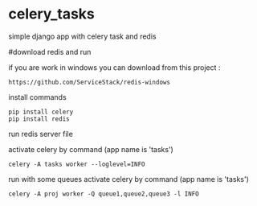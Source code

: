 # celery_tasks
simple django app with celery task and redis 

#download redis and run 


if you are work in windows you can download from this project  :
````
https://github.com/ServiceStack/redis-windows
````

install commands
````
pip install celery
pip install redis

````


run redis server file

activate celery by command (app name is 'tasks')
````
celery -A tasks worker --loglevel=INFO
````


run with some queues
activate celery by command (app name is 'tasks')
````
celery -A proj worker -Q queue1,queue2,queue3 -l INFO
````
